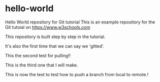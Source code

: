 # hello-world
Hello World repository for Git tutorial
This is an example repository for the Git tutoial on https://www.w3schools.com

This repository is built step by step in the tutorial.

It's also the first time that we can say we 'gitted'.



This the second test for pulling!!


This is the third one that I will make.


This is now the test to test how to push a branch from local to remote.!
